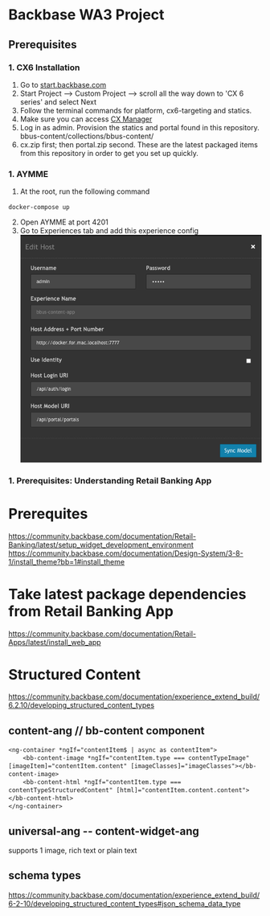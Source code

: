 # Backbase WA3 Project

## Prerequisites

### 1. CX6 Installation
1. Go to [start.backbase.com](https://start.backbase.com/)
2. Start Project --> Custom Project --> scroll all the way down to 'CX 6 series' and select Next 
3. Follow the terminal commands for platform, cx6-targeting and statics. 
4. Make sure you can access [CX Manager](http://localhost:7777/cxp-manager/login)
5. Log in as admin. Provision the statics and portal found in this repository. bbus-content/collections/bbus-content/
6. cx.zip first; then portal.zip second. These are the latest packaged items from this repository in order to get you set up quickly.

### 1. AYMME
1. At the root, run the following command
```
docker-compose up
```
2. Open AYMME at port 4201
3. Go to Experiences tab and add this experience config
![AYMME experience config](aymme-config.png?raw=true "AYMME experience config")

### 1. Prerequisites: Understanding Retail Banking App

# Prerequites
https://community.backbase.com/documentation/Retail-Banking/latest/setup_widget_development_environment
https://community.backbase.com/documentation/Design-System/3-8-1/install_theme?bb=1#install_theme

# Take latest package dependencies from Retail Banking App 
https://community.backbase.com/documentation/Retail-Apps/latest/install_web_app

# Structured Content
https://community.backbase.com/documentation/experience_extend_build/6.2.10/developing_structured_content_types

## content-ang // bb-content component
```
<ng-container *ngIf="contentItem$ | async as contentItem">
	<bb-content-image *ngIf="contentItem.type === contentTypeImage" [imageItem]="contentItem.content" [imageClasses]="imageClasses"></bb-content-image>
	<bb-content-html *ngIf="contentItem.type === contentTypeStructuredContent" [html]="contentItem.content.content"></bb-content-html>
</ng-container>
```

## universal-ang -- content-widget-ang
supports 1 image, rich text or plain text

## schema types
https://community.backbase.com/documentation/experience_extend_build/6-2-10/developing_structured_content_types#json_schema_data_type
